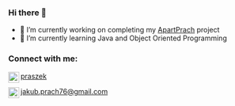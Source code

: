 ### Hi there 👋


- 🔭 I’m currently working on completing my [ApartPrach](https://github.com/jakubprach/ApartPrach) project
- 🌱 I’m currently learning Java and Object Oriented Programming


### Connect with me:
<img align="left" alt="jakubprach | Instagram" width="22px" src="https://www.instagram.com/static/images/ico/favicon-200.png/ab6eff595bb1.png"/>[praszek](https://www.instagram.com/praszek/)

<img align="left" alt="jakubprach | E-mail" width="22px" src="https://img-premium.flaticon.com/png/512/732/732200.png?token=exp=1621264978~hmac=4d6bb24ef36da126caaf69c2c5e3b2c7"/>jakub.prach76@gmail.com


